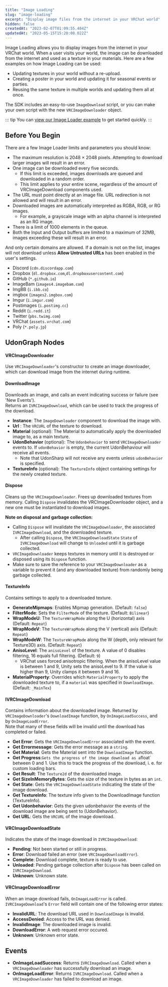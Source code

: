```yaml
---
title: "Image Loading"
slug: "image-loading"
excerpt: "Display image files from the internet in your VRChat world"
hidden: false
createdAt: "2023-02-07T01:09:55.404Z"
updatedAt: "2023-05-15T15:20:08.022Z"
---
```

Image Loading allows you to display images from the internet in your VRChat world. When a user visits your world, the image can be downloaded from the internet and used as a texture in your materials. Here are a few examples on how Image Loading can be used:

- Updating textures in your world without a re-upload.
- Creating a poster in your world and updating it for seasonal events or parties.
- Reusing the same texture in multiple worlds and updating them all at once.

The SDK includes an easy-to-use `ImageDownload` script, or you can make your own script with the new `VRCImageDownloader` object.

::: tip
You can [view our Image Loader example](/creators.vrchat.com/worlds/examples/image-loading) to get started quickly.
:::
## Before You Begin

There are a few Image Loader limits and parameters you should know:

- The maximum resolution is 2048 × 2048 pixels. Attempting to download larger images will result in an error.
- One image can be downloaded every five seconds.
  - If this limit is exceeded, images downloads are queued and downloaded in a random order.
  - This limit applies to your entire scene, regardless of the amount of VRCImageDownload components used.
- The URL must point directly at an image file. URL redirection is not allowed and will result in an error.
- Downloaded images are automatically interpreted as RGBA, RGB, or RG images.
  - For example, a grayscale image with an alpha channel is interpreted as an RG image.
- There is a limit of 1000 elements in the queue.
- Both the Input and Output buffers are limited to a maximum of 32MB, images exceeding these will result in an error.

And only certain domains are allowed. If a domain is not on the list, images will not download unless **Allow Untrusted URLs** has been enabled in the user's settings.

- Discord (`cdn.discordapp.com`)
- Dropbox (`dl.dropbox.com`,`dl.dropboxusercontent.com`)
- GitHub (`*.github.io`)
- ImageBam (`images4.imagebam.com`)
- ImgBB (`i.ibb.co`)
- imgbox (`images2.imgbox.com`)
- Imgur (`i.imgur.com`)
- Postimages (`i.postimg.cc`)
- Reddit (`i.redd.it`)
- Twitter (`pbs.twimg.com`)
- VRChat (`assets.vrchat.com`)
- Poly (`*.poly.jp`)

## UdonGraph Nodes

#### VRCImageDownloader

Use `VRCImageDownloader`'s constructor to create an image downloader, which can download image from the internet during runtime.

#### DownloadImage

Downloads an image, and calls an event indicating success or failure (see 'New Events').  
Returns an `IVRCImageDownload`, which can be used to track the progress of the download.

- **Instance**: The `ImageDownloader` component to download the image with.  
- **Url** : The `VRCURL` of the texture to download.  
- **Material** (optional): The Material to automatically apply the downloaded image to, as a main texture.
- **UdonBehavior** (optional): The `Udonbehavior` to send `VRCImageDownloader` events to. If `udonBehavior` is empty, the current UdonBehaviour will receive all events.
  - Note that UdonSharp will not receive any events unless `udonBehavior` is specified.
- **TextureInfo** (optional):  The `TextureInfo` object containing settings for the newly created texture.

#### Dispose

Cleans up the `VRCImageDownloader`. Frees up downloaded textures from memory. Calling `Dispose` invalidates the VRCImageDownloader object, and a new one must be instantiated to download images.  

**Note on disposal and garbage collection:**

- Calling `Dispose` will invalidate the `VRCImageDownloader`, the associated `IVRCImageDownload`, and the downloaded texture.
  - After calling `Dispose`, the `VRCImageDownloadState` `State` of `IVRCImageDownload` will change to `Unloaded` until it is garbage collected.
- `VRCImageDownloader` keeps textures in memory until it is destroyed or disposed using its `Dispose` function.
- Make sure to save the reference to your `VRCImageDownloader` as a variable to prevent it (and any downloaded texture) from randomly being garbage collected.

#### TextureInfo

Contains settings to apply to a downloaded texture. 

- **GenerateMipmaps**: Enables Mipmap generation. (Default: `false`)
- **FilterMode**: Sets the `FilterMode` of the texture. (Default: `Bilinear`)
- **WrapModeU**: The `TextureWrapMode` along the U (horizontal) axis (Default: `Repeat`)
- **WrapModeV**: The `TextureWrapMode` along the V (vertical) axis  (Default: `Repeat`)
- **WrapModeW**: The `TextureWrapMode` along the W (depth, only relevant for Texture3D) axis. (Default: `Repeat`)
- **AnisoLevel**: The `anisoLevel` of the texture. A value of 0 disables filtering, 16 equals full filtering. (Default: `9`)
  - VRChat uses forced anisotropic filtering. When the anisoLevel value is between 1 and 9, Unity sets the anisoLevel to 9. If the value is higher than 9, Unity clamps it between 9 and 16.
- **MaterialProperty**: Overrides which `MaterialProperty` to apply the downloaded texture to, if a `material` was specified in `DownloadImage`. (Default: `_MainTex`)

#### IVRCImageDownload

Contains information about the downloaded image. Returned by `VRCImageDownloader`'s `DownloadImage` function, by `OnImageLoadSuccess`, and by `OnImageLoadError`.  
Note that many of these fields will be invalid until the download has completed or failed.

- **Get Error**: Gets the `VRCImageDownloadError` associated with the event. 
- **Get Errormessage**: Gets the error message as a `string`.  
- **Get Material**: Gets the Material sent into the `DownloadImage` function.  
- **Get Progress**:`Gets the progress of the image download as a`float\` between 0 and 1. Use this to track the progress of the download, i. e. for custom loading bars.
- **Get Result**: The `Texture2d` of the downloaded image.  
- **Get SizeInMemoryBytes**: Gets the size of the texture in bytes as an `int`. 
- **Get State**: Gets the `VRCImageDownloadState` indicating the state of the image download.  
- **Get TextureInfo**: The texture info given to the DownloadImage function (TextureInfo).  
- **Get Udonbehavior**: Gets the given udonbehavior the events of the download image are being sent to (UdonBehavior).
- **Get URL**: Gets the `VRCURL` of the image download.

#### VRCImageDownloadState

Indicates the state of the image download in `IVRCImageDownload`:

- **Pending**: Not been started or still in progress.
- **Error**: Download failed an error (see `VRCImageDownloadError`).
- **Complete**: Download complete, texture is ready to use.
- **Unloaded**: Pending garbage collection after `Dispose` has been called on `IVRCImageDownload`.
- **Unknown**: Unknown state.

#### VRCImageDownloadError

When an image download fails, `OnImageLoadError` is called. `IVRCImageDownload`'s `Error` field will contain one of the following error states:

- **InvalidURL**: The download URL used in `DownloadImage` is invalid.
- **AccessDenied**: Access to the URL was denied.
- **InvalidImage**: The downloaded image is invalid.
- **DownloadError**: A web request error occured.
- **Unknown**: Unknown error state.

## Events

* **OnImageLoadSuccess**: Returns `IVRCImageDownload`. Called when a `VRCImageDownloader` has successfully download an image.
* **OnImageLoadError**: Returns `IVRCImageDownload`. Called when a `VRCImageDownloader` has failed to download an image.

